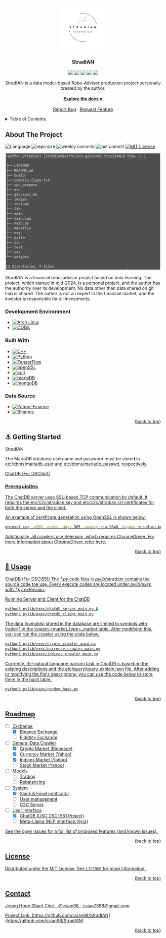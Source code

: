 <!-- 
	***
	*   README.md
	*	
	*	Author: Jeong Hoon (Sian) Choi
	*	License: MIT
	*	
	***
-->
<a name="readme-top"></a>

<br/>
<div align="center">
	<a href="https://github.com/csian98/stradian">
		<img src="images/logo.png" alt="Logo" width="150" height="150">
	</a>
	<h3 align="center">StradIAN</h3>	
	<a href="mailto:csian7386@gmail.com"><img src="https://img.shields.io/badge/csian7386@gmail.com-grey?logo=Gmail"></a>
	<a href="https://instagram/csian98"><img src="https://img.shields.io/badge/csian98-grey?logo=Instagram"></a>
	<a href="https://discord.gg/YhghyDBgKa"><img src="https://img.shields.io/badge/Discord-grey?logo=Discord"></a>
	<a href="https://csian98.github.io"><img src="https://img.shields.io/badge/csian98.github.io-grey?logo=Homepage"></a>
	<a href="https://www.linkedin.com/in/csian98/"><img src="https://img.shields.io/badge/LinkedIn-grey?logo=linkedin"></a>
	<p align="center">
	StradIAN is a data model-based Robo-Advisor production project personally created by the author.
	<br/>
	<br/>
	<a href="https://github.com/csian98/stradian">
		<strong>Explore the docs »</strong>
	</a>
	<br/>
	<br/>
	<a href="https://github.com/csian98/stradian/issues/new?labels=bug&template=bug-report---.md">Report Bug</a>
	·
	<a href="https://github.com/csian98/stradian/issues/new?labels=enhancement&template=feature-request---.md">Request Feature</a>
	</p>
</div>

<details>
	<summary>Table of Contents</summary>
	<ol>
		<li>
			<a href="#about-the-project">About The Project</a>
			<ul>
				<li><a href="#development-environment">Development Environment</a>
			</ul>
			<ul>
				<li><a href="#built-with">Built With</a></li>
			</ul>
			<ul>
				<li><a href="#data-source">Data Source</a></li>
			</ul>
		</li>
		<li>
			<a href="#getting-started">Getting Started</a>
			<ul>
				<li>
					<a href="#prerequisites">Prerequistes</a>
				</li>
				<li>
					<a href="#installation">Installation</a>
				</li>
			</ul>
		</li>
		<li>
			<a href="#usage">Usage</a>
		</li>
		<li>
			<a href="#roadmap">Roadmap</a>
		</li>
		<li>
			<a href="#license">License</a>
		</li>
		<li>
			<a href="#contact">Contact</a>
		</li>
  </ol>
</details>

## About The Project

![Language][language-shield]
![repo size][repo-size-shield]
![weekly commits][commit-activity-shield]
![last commit][last-commit-shield]
[![MIT License][license-shield]][license-url]

<p align="center">
	<img src="images/screenshot.png" alt="screenshot" width="500">
</p>

StradIAN is a financial robo-advisor project based on data learning.
The project, which started in mid-2024, is a personal project, and the author has the authority over its development.
No data other than data shared on git hub is shared.
The author is not an expert in the financial market, and the investor is responsible for all investments.

### Development Environment
* [![Arch Linux][archlinux-shield]][archlinux-url]
* [![CUDA][cuda-shield]][cuda-url]

### Built With
* [![C++][cpp-shield]][cpp-url]
* [![Python][python-shield]][python-url]
* [![TensorFlow][tensorflow-shield]][tensorflow-url]
* [![openSSL][openssl-shield]][openssl-url]
* [![curl][curl-shield]][curl-url]
* [![mariaDB][mariadb-shield]][mariadb-url]
* [![mongoDB][mongodb-shield]][mongodb-url]


### Data Source
* [![Yahoo! Finance][yahoo-shield]][yahoo-url]
* [![Binance][binance-shield]][binance-url]

<p align="right">(<a href="#readme-top">back to top</a>)</p>

## ⚓ Getting Started
StradIAN

The MariaDB database username and password must be stored in <u>etc/dbms/mariadb_user<u/> and <u>etc/dbms/mariadb_passwd<u/>, respectively.

ChatDB (For DSCI551)
### Prerequisites

The ChatDB server uses SSL-based TCP communication by default.
It requires the <u>etc/c2c/stradian.key<u/> and <u>etc/c2c/stradian.crt<u/> certificates for both the server and the client.

An example of certificate generation using OpenSSL is shown below.
```sh
openssl req -x509 -nodes -days 365 -newkey rsa:2048 -keyout stradian.key -out stradian.crt
```

Additionally, all crawlers use Selenium, which requires ChromeDriver.
For more information about ChromeDriver, refer [here](https://developer.chrome.com/docs/chromedriver).

<p align="right">(<a href="#readme-top">back to top</a>)</p>

## 📌 Usage

ChatDB (For DSCI551)
The _*.py_ code files in _pylib/stradian_ contains the source code toe use.
Every execute codes are located under _pylib/exec_ with _*.py_ extension.

Running Server and Client for the ChatDB
```sh
python3 pylib/exec/chatdb_server_main.py &
python3 pylib/exec/chatdb_client_main.py
```

The data (symobls) stored in the database are limited to symbols with <u>trade=1<u/> in the <u>system.<market_type>_market<u/> table.
After modifying this, you can run the crawler using the code below.
```sh
python3 pylib/exec/crypto_crawler_main.py
python3 pylib/exec/currency_crawler_main.py
python3 pylib/exec/indices_crawler_main.py

```

Currently, the natural language parsing task in ChatDB is based on the existing descriptions and the <u>etc/query/query_explain.json<u/> file.
After adding or modifying the file's descriptions, you can use the code below to store them in the hash table.
```sh
python3 pylib/exec/random_hash.py
```

<p align="right">(<a href="#readme-top">back to top</a>)</p>

## Roadmap

- [ ] Exchange
	- [X] Binance Exchange
	- [ ] Fidetlity Exchange
- [ ] General Data Crawler
	- [X] Crypto Market (Binanace)
	- [X] Currency Market (Yahoo)
	- [X] Indices Market (Yahoo)
	- [ ] Stock Market (Yahoo)
- [ ] Models
    - [ ] Trading
    - [ ] Rebalancing
- [ ] System
	- [X] Slack & Email notificator
	- [ ] User management
	- [ ] C2C Server
- [ ] User Interface
    - [X] ChatDB (USC DSCI 551 Project)
	- [ ] Meta-Llama (NLP interface: Kyra)

See the [open issues](https://github.com/csian98/StradIAN/issues) for a full list of proposed features (and known issues).

<p align="right">(<a href="#readme-top">back to top</a>)</p>

## License

Distributed under the MIT License. See `LICENSE` for more information.

<p align="right">(<a href="#readme-top">back to top</a>)</p>

## Contact

Jeong Hoon (Sian) Choi - [@csian98](https://instagram.com/csian98) - [csian7386@gmail.com](mailto:csian7386@gmail.com)

Project Link: [https://github.com/csian98/StradIAN](https://github.com/csian98/StradIAN)

<p align="right">(<a href="#readme-top">back to top</a>)</p>

[language-shield]: https://img.shields.io/github/languages/top/csian98/StradIAN.svg?style=for-the-badge
[code-size-shield]: https://img.shields.io/github/languages/code-size/csian98/StradIAN.svg?style=for-the-badge
[repo-size-shield]: https://img.shields.io/github/repo-size/csian98/StradIAN.svg?style=for-the-badge
[commit-activity-shield]: https://img.shields.io/github/commit-activity/w/csian98/StradIAN.svg?style=for-the-badge
[last-commit-shield]: https://img.shields.io/github/last-commit/csian98/StradIAN.svg?style=for-the-badge
[license-shield]: https://img.shields.io/github/license/csian98/StradIAN.svg?style=for-the-badge
[license-url]: https://github.com/csian98/sian/blob/main/LICENSE

[macos-shield]: https://img.shields.io/badge/mac%20os-000000?style=for-the-badge&logo=macos&logoColor=F0F0F0
[macos-url]: https://developer.apple.com/macos
[archlinux-shield]: https://img.shields.io/badge/Arch%20Linux-1793D1?logo=arch-linux&logoColor=fff&style=for-the-badge
[archlinux-url]: https://archlinux.org
[cuda-shield]: https://img.shields.io/badge/NVIDIA%20CUDA-RTX3060-76B900?style=for-the-badge&logo=nvidia&logoColor=white
[cuda-url]: https://docs.nvidia.com/cuda/cuda-c-programming-guide/

[sqlite-shield]: https://img.shields.io/badge/sqlite-%2307405e.svg?style=for-the-badge&logo=sqlite&logoColor=white
[mariadb-shield]: https://img.shields.io/badge/MariaDB-003545?style=for-the-badge&logo=mariadb&logoColor=white
[mariadb-url]: https://mariadb.com/docs/server/connect/
[mongodb-shield]: https://img.shields.io/badge/MongoDB-%234ea94b.svg?style=for-the-badge&logo=mongodb&logoColor=white
[mongodb-url]: https://www.mongodb.com
[slack-shield]: https://img.shields.io/badge/Slack%20API-4A154B?style=for-the-badge&logo=slack&logoColor=white
[slack-url]: https://api.slack.com
[openai-shield]: https://img.shields.io/badge/openAI%20API-74aa9c?style=for-the-badge&logo=openai&logoColor=white
[openai-url]: https://platform.openai.com/docs/api-reference

[openssl-shield]: https://img.shields.io/badge/OpenSSL-721412?style=for-the-badge&logo=OpenSSL
[openssl-url]: https://www.openssl.org
[curl-shield]: https://img.shields.io/badge/curl-073551?style=for-the-badge&logo=curl
[curl-url]: https://curl.se

[hadoop-shield]: https://img.shields.io/badge/Apache%20Hadoop-66CCFF?style=for-the-badge&logo=apachehadoop&logoColor=black
[tensorflow-shield]: https://img.shields.io/badge/TensorFlow-%23FF6F00.svg?style=for-the-badge&logo=TensorFlow&logoColor=white
[tensorflow-url]: https://www.tensorflow.org

[c-shield]: https://img.shields.io/badge/C-00599C?style=for-the-badge&logo=c&logoColor=white
[cpp-shield]: https://img.shields.io/badge/C%2B%2B-00599C?style=for-the-badge&logo=c%2B%2B&logoColor=white
[cpp-url]: https://cplusplus.com
[python-shield]: https://img.shields.io/badge/Python-FFD43B?style=for-the-badge&logo=python&logoColor=blue
[python-url]: https://www.python.org
[elisp-shield]: https://img.shields.io/badge/Emacs%20Lisp-%237F5AB6.svg?&style=for-the-badge&logo=gnu-emacs&logoColor=white
[r-shield]: https://img.shields.io/badge/R-276DC3?style=for-the-badge&logo=r&logoColor=white
[shell-shield]: https://img.shields.io/badge/Shell_Script-121011?style=for-the-badge&logo=gnu-bash&logoColor=white

[keras-shield]: https://img.shields.io/badge/Keras-%23D00000.svg?style=for-the-badge&logo=Keras&logoColor=white
[pytorch-shield]: https://img.shields.io/badge/PyTorch-%23EE4C2C.svg?style=for-the-badge&logo=PyTorch&logoColor=white

[binance-shield]: https://img.shields.io/badge/Binance-FCD535?style=for-the-badge&logo=binance&logoColor=white
[binance-url]: https://developers.binance.com/docs/binance-spot-api-docs/web-socket-api
[yahoo-shield]: https://img.shields.io/badge/Yahoo!-6001D2?style=for-the-badge&logo=Yahoo!&logoColor=white
[yahoo-url]: https://finance.yahoo.com
